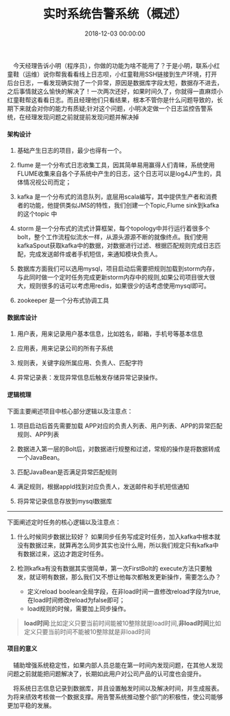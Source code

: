 ﻿---
layout: post
title: 实时系统告警系统（概述）
date: 2018-12-03 00:00:00
categories: 大数据
tags: Storm
---

&emsp;今天经理告诉小明（程序员），你做的功能为啥不能用了？于是小明，联系小红童鞋（运维）说你帮我看看线上日志呗，小红童鞋用SSH链接到生产环境，打开后台日志，一看发现确实抛了一个异常，原因是数据库字段太短，数据存不进去，之后事情就这么愉快的解决了！一次两次还好，如果时间久了，你就得一直麻烦小红童鞋帮这看看日志。而且经理他们只看结果，根本不管你是什么问题导致的，长期下来就会对你的能力有质疑;针对这个问题，小明决定做一个日志监控告警系统，在经理发现问题之前就提前发现问题并解决掉

#### 架构设计

1. 基础产生日志的项目，最少也得有一个。

2. flume 是一个分布式日志收集工具，因其简单易用赢得人们青睐，系统使用FLUME收集来自各个子系统中产生的日志，这个日志可以是log4J产生的，具体情况视公司而定；

3. kafka 是一个分布式的消息队列，底层用scala编写，其中提供生产者和消费者的功能，他提供类似JMS的特性，我们创建一个Topic,Flume sink到kafka 的这个topic 中

4. storm 是一个分布式的流式计算框架，每个topology中并行运行着很多个bolt，整个工作流程似流水一样，从源头源源不断的就像终点。我们使用kafkaSpout获取kafka中的数据，对数据进行过滤、根据匹配规则完成日志匹配，完成发送邮件或者手机短信，来通知模块负责人。

5. 数据库方面我们可以选用mysql，项目启动后需要把规则加载到storm内存，与此同时做一个定时任务完成更新storm内存中的规则,如果公司项目很大很大，规则很多的话可以考虑用redis，如果很少的话考虑使用mysql即可。

6. zookeeper 是一个分布式协调工具

#### 数据库设计

1. 用户表，用来记录用户基本信息，比如姓名，邮箱，手机号等基本信息

2. 应用表，用来记录公司的所有子系统

3. 规则表，关键字段所属应用、负责人、匹配字符

4. 异常记录表：发现异常信息后触发存储异常记录操作。


#### 逻辑梳理

下面主要阐述项目中核心部分逻辑以及注意点：

1. 项目启动后首先需要加载 APP对应的负责人列表、用户列表、APP的异常匹配规则、APP列表

2. 数据进入第一层的Bolt后，对数据进行规整和过滤，常规的操作是将数据转成一个JavaBean。

3. 匹配JavaBean是否满足异常匹配规则

4. 满足规则，根据appId找到对应负责人，发送邮件和手机短信通知

5. 将异常记录信息存放到mysql数据库

---

下面阐述定时任务的核心逻辑以及注意点： 

1. 什么时候同步数据比较好？ 如果同步任务写成定时任务，加入kafka中根本就没有数据过来，就算再怎么同步其实也没什么用，所以我们规定只有kafka中有数据过来，这边才跑定时任务。

2. 检测kafka有没有数据其实很简单，第一次FirstBolt的 execute方法只要触发，就证明有数据，那么我们又不想让他每次都触发更新操作，需要怎么办？
	
	- 定义reload boolean全局字段，在非load时间一直修改reload字段为true,在load时间修改reload为false即可；
	- load规则的时候，需要加上同步操作。

> **load时间**:比如定义只要当前时间能被10整除就是load时间,**非load时间**比如定义只要当前时间不能被10整除就是非load时间


#### 项目的意义

&emsp;辅助增强系统稳定性，如果内部人员总能在第一时间内发现问题，在其他人发现问题之前就能把问题解决了，长期如此用户对公司产品的认可度也会提升。

&emsp;将系统日志信息记录到数据库，并且设置触发时间以及解决时间，并生成报表。为将来绩效考核做一个数据支撑。用告警系统推动整个部门的积极性，使公司能够更加平稳的发展。








